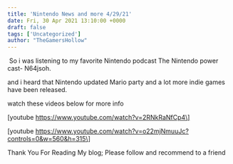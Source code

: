```yaml
---
title: 'Nintendo News and more 4/29/21'
date: Fri, 30 Apr 2021 13:10:00 +0000
draft: false
tags: ['Uncategorized']
author: "TheGamersHollow"
---
```


 So i was listening to my favorite Nintendo podcast The Nintendo power cast- N64jsoh.

and i heard that Nintendo updated Mario party and a lot more indie games have been released.

watch these videos below for more info

  

  

\[youtube https://www.youtube.com/watch?v=2RNkRaNfCp4\]

  

  

  

  

\[youtube https://www.youtube.com/watch?v=o22mjNmuuJc?controls=0&w=560&h=315\]

Thank You For Reading My blog; Please follow and recommend to a friend